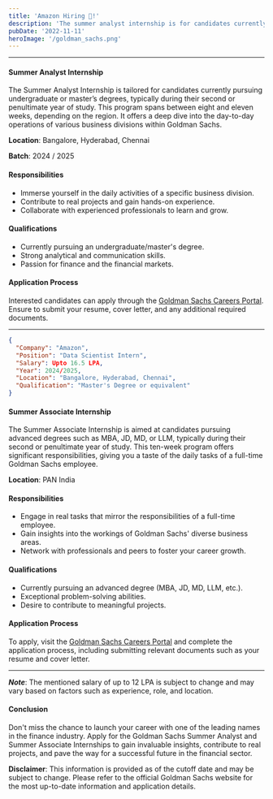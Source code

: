```yaml
---
title: 'Amazon Hiring 🤩!'
description: 'The summer analyst internship is for candidates currently pursuing an undergraduate/master’s degree and is usually undertaken during the second...'
pubDate: '2022-11-11'
heroImage: '/goldman_sachs.png'
---
```


<!-- #### About Company
 Codeyoung is a platform where your kids can let their imaginations run wild. Students are taught to be creative, innovative and use coding in the most unusual way possible. Started by two passionate and visionary IIT graduates, with the vision to make every kid in the world to be problem solver, creative leader, and innovator for the future. Codeyoung is one of the fastest-growing tech companies, with a strong presence in 16+ countries globally. We are known for our quality and customer-centricity.

**Website**: [Goldman Sachs Careers](https://goldmansachs.tal.net/vx/lang-en-GB/mobile-0/brand-2/candidate/so/pm/1/pl/1/opp/2-Summer-Analyst-Summer-Associate-Internship-programs/en-GB) -->


---

#### Summer Analyst Internship
The Summer Analyst Internship is tailored for candidates currently pursuing undergraduate or master’s degrees, typically during their second or penultimate year of study. This program spans between eight and eleven weeks, depending on the region. It offers a deep dive into the day-to-day operations of various business divisions within Goldman Sachs.

**Location**: Bangalore, Hyderabad, Chennai

**Batch**: 2024 / 2025

#### Responsibilities
- Immerse yourself in the daily activities of a specific business division.
- Contribute to real projects and gain hands-on experience.
- Collaborate with experienced professionals to learn and grow.

#### Qualifications
- Currently pursuing an undergraduate/master's degree.
- Strong analytical and communication skills.
- Passion for finance and the financial markets.

#### Application Process
Interested candidates can apply through the [Goldman Sachs Careers Portal](https://goldmansachs.tal.net/vx/lang-en-GB/mobile-0/brand-2/candidate/so/pm/1/pl/1/opp/2-Summer-Analyst-Summer-Associate-Internship-programs/en-GB). Ensure to submit your resume, cover letter, and any additional required documents.

---

```json
{
  "Company": "Amazon",
  "Position": "Data Scientist Intern",
  "Salary": Upto 16.5 LPA,
  "Year": 2024/2025,
  "Location": "Bangalore, Hyderabad, Chennai",
  "Qualification": "Master's Degree or equivalent"
}
```

#### Summer Associate Internship
The Summer Associate Internship is aimed at candidates pursuing advanced degrees such as MBA, JD, MD, or LLM, typically during their second or penultimate year of study. This ten-week program offers significant responsibilities, giving you a taste of the daily tasks of a full-time Goldman Sachs employee.

**Location**: PAN India


#### Responsibilities
- Engage in real tasks that mirror the responsibilities of a full-time employee.
- Gain insights into the workings of Goldman Sachs' diverse business areas.
- Network with professionals and peers to foster your career growth.

#### Qualifications
- Currently pursuing an advanced degree (MBA, JD, MD, LLM, etc.).
- Exceptional problem-solving abilities.
- Desire to contribute to meaningful projects.

#### Application Process
To apply, visit the [Goldman Sachs Careers Portal](https://goldmansachs.tal.net/vx/lang-en-GB/mobile-0/brand-2/candidate/so/pm/1/pl/1/opp/2-Summer-Analyst-Summer-Associate-Internship-programs/en-GB) and complete the application process, including submitting relevant documents such as your resume and cover letter.

---

***Note***: The mentioned salary of up to 12 LPA is subject to change and may vary based on factors such as experience, role, and location.

#### Conclusion
Don't miss the chance to launch your career with one of the leading names in the finance industry. Apply for the Goldman Sachs Summer Analyst and Summer Associate Internships to gain invaluable insights, contribute to real projects, and pave the way for a successful future in the financial sector.

**Disclaimer**: This information is provided as of the cutoff date and may be subject to change. Please refer to the official Goldman Sachs website for the most up-to-date information and application details.